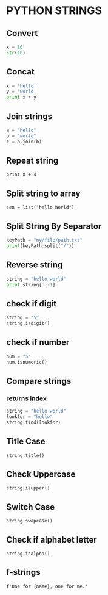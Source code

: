 # PYTHON STRINGS

## Convert

```python
x = 10
str(10)
```

## Concat

```python
x = 'hello'
y = 'world'
print x + y
```

## Join strings

```python
a = "hello"
b = "world"
c = a.join(b)
```

## Repeat string

`print x + 4`

## Split string to array

`sen = list("hello World")`

## Split String By Separator

```python
keyPath = "my/file/path.txt"
print(keyPath.split("/"))
```

## Reverse string

```python
string = "hello world"
print string[::-1]
```

## check if digit

```python
string = "5"
string.isdigit()
```

## check if number

```python
num = "5"
num.isnumeric()
```

## Compare strings

### returns index

```python
string = "hello world"
lookfor = "hello"
string.find(lookfor)
```

## Title Case

`string.title()`

## Check Uppercase

`string.isupper()`

## Switch Case

`string.swapcase()`

## Check if alphabet letter

`string.isalpha()`

## f-strings

`f'One for {name}, one for me.'`
